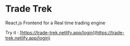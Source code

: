 # Trade Trek

React.js Frontend for a Real time trading engine

Try it : [https://trade-trek.netlify.app/login](https://trade-trek.netlify.app/login)
